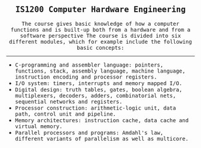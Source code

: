<h2 style ="text-align:center"><samp>IS1200 Computer Hardware Engineering</samp></h2>
  
  <p style ="text-align:center"><samp>The course gives basic knowledge of how a computer functions and is built-up both from a hardware and from a software perspective 
  The course is divided into six different modules, which for example include the following basic concepts:</samp></p>
  
  --- 
  
  <ul>
    <li><samp>C-programming and assembler language: pointers, functions, stack, assembly language, machine language, instruction encoding and processor registers.</samp></li>
    <li><samp>I/O system: timers, interrupts and memory mapped I/O.</samp></li>
    <li><samp>Digital design: truth tables, gates, boolean algebra, multiplexers, decoders, adders, combinatorial nets, sequential networks and registers.</samp></li>
    <li><samp>Processor construction: arithmetic-logic unit, data path, control unit and pipeline.</samp></li>
    <li><samp>Memory architectures: instruction cache, data cache and virtual memory.</samp></li>
    <li><samp>Parallel processors and programs: Amdahl's law, different variants of parallelism as well as multicore.</samp></li>
   </ul> 
